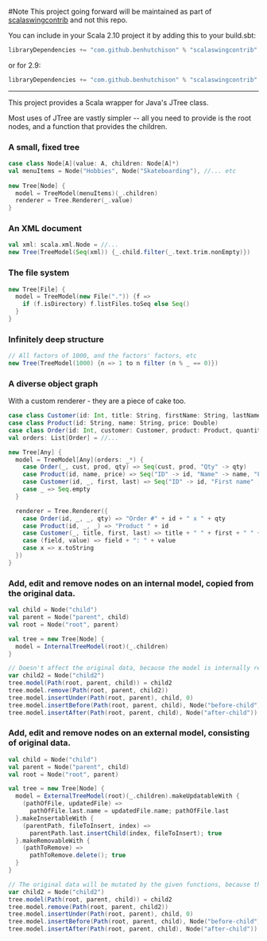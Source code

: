 #Note
This project going forward will be maintained as part of [scalaswingcontrib](https://github.com/benhutchison/ScalaSwingContrib) and not this repo.

You can include in your Scala 2.10 project it by adding this to your build.sbt:
 ```scala 
 libraryDependencies += "com.github.benhutchison" % "scalaswingcontrib" % "1.4" 
 ```

 or for 2.9: 
 ```scala 
 libraryDependencies += "com.github.benhutchison" % "scalaswingcontrib" % "1.3" 
 ```

-------------------------------------

This project provides a Scala wrapper for Java's JTree class.

Most uses of JTree are vastly simpler -- all you need to provide is the root nodes, and a function that provides the children.

### A small, fixed tree 

```scala
case class Node[A](value: A, children: Node[A]*)
val menuItems = Node("Hobbies", Node("Skateboarding"), //... etc
      
new Tree[Node] {
  model = TreeModel(menuItems)(_.children)
  renderer = Tree.Renderer(_.value)
}
```

### An XML document

```scala
val xml: scala.xml.Node = //...
new Tree(TreeModel(Seq(xml)) {_.child.filter(_.text.trim.nonEmpty)})
```

### The file system

```scala
new Tree[File] {
  model = TreeModel(new File(".")) {f => 
    if (f.isDirectory) f.listFiles.toSeq else Seq()
  }
}
```

### Infinitely deep structure

```scala
// All factors of 1000, and the factors' factors, etc
new Tree(TreeModel(1000) {n => 1 to n filter (n % _ == 0)})
```

### A diverse object graph

With a custom renderer - they are a piece of cake too.

```scala
case class Customer(id: Int, title: String, firstName: String, lastName: String)
case class Product(id: String, name: String, price: Double)
case class Order(id: Int, customer: Customer, product: Product, quantity: Int)
val orders: List[Order] = //...

new Tree[Any] {
  model = TreeModel[Any](orders: _*) {
    case Order(_, cust, prod, qty) => Seq(cust, prod, "Qty" -> qty)
    case Product(id, name, price) => Seq("ID" -> id, "Name" -> name, "Price" -> ("$" + price))
    case Customer(id, _, first, last) => Seq("ID" -> id, "First name" -> first, "Last name" -> last)
    case _ => Seq.empty
  }

  renderer = Tree.Renderer({
    case Order(id, _, _, qty) => "Order #" + id + " x " + qty
    case Product(id, _, _) => "Product " + id
    case Customer(_, title, first, last) => title + " " + first + " " + last
    case (field, value) => field + ": " + value
    case x => x.toString
  })
}
```


### Add, edit and remove nodes on an internal model, copied from the original data.

```scala
val child = Node("child")
val parent = Node("parent", child)
val root = Node("root", parent)

val tree = new Tree[Node] {
  model = InternalTreeModel(root)(_.children)
}

// Doesn't affect the original data, because the model is internally represented.
var child2 = Node("child2")
tree.model(Path(root, parent, child)) = child2
tree.model.remove(Path(root, parent, child2))
tree.model.insertUnder(Path(root, parent), child, 0)
tree.model.insertBefore(Path(root, parent, child), Node("before-child"))
tree.model.insertAfter(Path(root, parent, child), Node("after-child"))
```

### Add, edit and remove nodes on an external model, consisting of original data.

```scala
val child = Node("child")
val parent = Node("parent", child)
val root = Node("root", parent)

val tree = new Tree[Node] {
  model = ExternalTreeModel(root)(_.children).makeUpdatableWith {
    (pathOfFile, updatedFile) => 
      pathOfFile.last.name = updatedFile.name; pathOfFile.last
  }.makeInsertableWith {
    (parentPath, fileToInsert, index) => 
      parentPath.last.insertChild(index, fileToInsert); true
  }.makeRemovableWith {
    (pathToRemove) => 
      pathToRemove.delete(); true
  }
}

// The original data will be mutated by the given functions, because the model is externally represented.
var child2 = Node("child2")
tree.model(Path(root, parent, child)) = child2
tree.model.remove(Path(root, parent, child2))
tree.model.insertUnder(Path(root, parent), child, 0)
tree.model.insertBefore(Path(root, parent, child), Node("before-child"))
tree.model.insertAfter(Path(root, parent, child), Node("after-child"))
```
